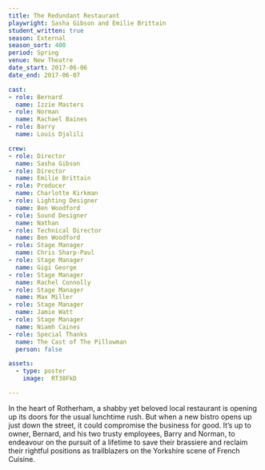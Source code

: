 ```yaml
---
title: The Redundant Restaurant
playwright: Sasha Gibson and Emilie Brittain
student_written: true
season: External
season_sort: 400
period: Spring
venue: New Theatre
date_start: 2017-06-06
date_end: 2017-06-07

cast:
- role: Bernard
  name: Izzie Masters
- role: Norman
  name: Rachael Baines
- role: Barry
  name: Louis Djalili

crew:
- role: Director
  name: Sasha Gibson
- role: Director
  name: Emilie Brittain
- role: Producer
  name: Charlotte Kirkman
- role: Lighting Designer
  name: Ben Woodford
- role: Sound Designer
  name: Nathan
- role: Technical Director
  name: Ben Woodford
- role: Stage Manager
  name: Chris Sharp-Paul
- role: Stage Manager
  name: Gigi George
- role: Stage Manager
  name: Rachel Connolly
- role: Stage Manager
  name: Max Miller
- role: Stage Manager
  name: Jamie Watt
- role: Stage Manager
  name: Niamh Caines
- role: Special Thanks
  name: The Cast of The Pillowman
  person: false

assets:
  - type: poster
    image:  RT38FkD

---
```


In the heart of Rotherham, a shabby yet beloved local restaurant is opening up its doors for the usual lunchtime rush. But when a new bistro opens up just down the street, it could compromise the business for good. It’s up to owner, Bernard, and his two trusty employees, Barry and Norman, to endeavour on the pursuit of a lifetime to save their brassiere and reclaim their rightful positions as trailblazers on the Yorkshire scene of French Cuisine.